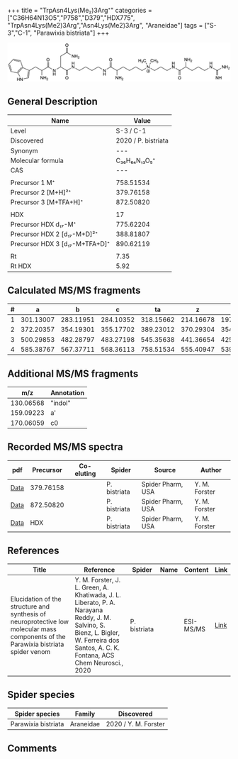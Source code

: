 +++
title = "TrpAsn4Lys(Me₂)3Arg⁺"
categories = ["C36H64N13O5","P758","D379","HDX775",
"TrpAsn4Lys(Me2)3Arg","Asn4Lys(Me2)3Arg",
"Araneidae"]
tags = ["S-3","C-1",
"Parawixia bistriata"]
+++

![](/img/TrpAsn4Lys(Me2)3Arg.png)

## General Description

| Name                       | Value              |
|----------------------------|--------------------|
| Level                      | S-3 / C-1          |
| Discovered                 | 2020 / P. bistriata |
| Synonym                    | ---                |
| Molecular formula          | C₃₆H₆₄N₁₃O₅⁺                   |
| CAS                        | ---                |
|                            |                    |
| Precursor 1  M⁺         | 758.51534                   |
| Precursor 2 [M+H]²⁺       | 379.76158                   |
| Precursor 3 [M+TFA+H]⁺               | 872.50820                   |
|                            |                    |
| HDX                        | 17                   |
| Precursor HDX    d₁₇-M⁺   | 775.62204                   |
| Precursor HDX 2 [d₁₇-M+D]²⁺ | 388.81807                   |
| Precursor HDX 3 [d₁₇-M+TFA+D]⁺           | 890.62119                   |
|                            |                    |
| Rt                         | 7.35                   |
| Rt HDX                     | 5.92                   |

## Calculated MS/MS fragments

| # | a         | b         | c         | ta        | z         | y         | tz        |
|---|-----------|-----------|-----------|-----------|-----------|-----------|-----------|
| 1 | 301.13007 | 283.11951 | 284.10352 | 318.15662 | 214.16678 | 197.14023 | 259.22463 |
| 2 | 372.20357 | 354.19301 | 355.17702 | 389.23012 | 370.29304 | 354.27432 | 387.31959 |
| 3 | 500.29853 | 482.28797 | 483.27198 | 545.35638 | 441.36654 | 425.34782 | 458.39309 |
| 4 | 585.38767 | 567.37711 | 568.36113 | 758.51534 | 555.40947 | 539.39075 | 572.43602 |

## Additional MS/MS fragments

| m/z | Annotation |
|-----|------------|
| 130.06568    | "indol"      |
| 159.09223    | a'           |
| 170.06059    | c0           |

## Recorded MS/MS spectra

| pdf                                             | Precursor | Co-eluting | Spider      | Source                       | Author        |
|-------------------------------------------------|-----------|------------|-------------|------------------------------|---------------|
| [Data](/pdf/P-bistriata/758_TrpAsn4Lys(Me2)3Arg_Pb_2.pdf) | 379.76158 |           | P. bistriata | Spider Pharm, USA | Y. M. Forster |
| [Data](/pdf/P-bistriata/758_TrpAsn4Lys(Me2)3Arg_Pb_3.pdf) | 872.50820 |           | P. bistriata | Spider Pharm, USA | Y. M. Forster |
| [Data](/pdf/P-bistriata/758_TrpAsn4Lys(Me2)3Arg_Pb_2_HDX.pdf) | HDX |           | P. bistriata | Spider Pharm, USA | Y. M. Forster |


## References

| Title | Reference | Spider | Name | Content | Link |
|-------|-----------|--------|------|---------|------|
| Elucidation of the structure and synthesis of neuroprotective low molecular mass components of the Parawixia bistriata spider venom      | Y. M. Forster, J. L. Green, A. Khatiwada, J. L. Liberato, P. A. Narayana Reddy, J. M. Salvino, S. Bienz, L. Bigler, W. Ferreira dos Santos, A. C. K. Fontana, ACS Chem Neurosci., 2020          | P. bistriata       |      | ESI-MS/MS        | [Link](https://pubs.acs.org/doi/10.1021/acschemneuro.0c00007)     |

## Spider species

| Spider species     | Family     | Discovered           |
|--------------------|------------|----------------------|
| Parawixia bistriata | Araneidae | 2020 / Y. M. Forster |


## Comments